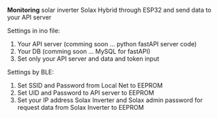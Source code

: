 **Monitoring** solar inverter Solax Hybrid through ESP32 and send data to your API server

Settings in ino file:
1. Your API server (comming soon ... python fastAPI server code)
2. Your DB (comming soon ... MySQL for fastAPI)
3. Set only your API server and data and token input

Settings by BLE:
1. Set SSID and Password from Local Net to EEPROM
2. Set UID and Password to API server to EEPROM
3. Set your IP address Solax Inverter and Solax admin password for request data from Solax Inverter to EEPROM

